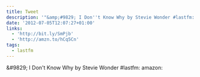 ```yaml
---
title: Tweet
description: '"&amp;#9829; I Don''t Know Why by Stevie Wonder #lastfm:  amazon: "'
date: '2012-07-05T12:07:27+01:00'
links:
  - 'http://bit.ly/SmPjb'
  - 'http://amzn.to/hCq5Cn'
tags:
  - lastfm
---
```

&amp;#9829; I Don't Know Why by Stevie Wonder #lastfm:  amazon: 
